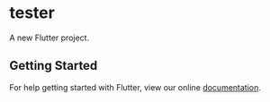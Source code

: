 # tester

A new Flutter project.

## Getting Started

For help getting started with Flutter, view our online
[documentation](https://flutter.io/).
